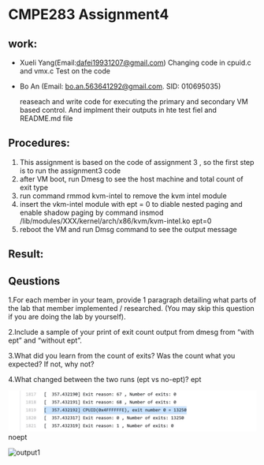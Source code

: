 # CMPE283 Assignment4

## work:
- Xueli Yang(Email:dafei19931207@gmail.com)
Changing code in cpuid.c and vmx.c
Test on the code

- Bo An (Email: bo.an.563641292@gmail.com. SID: 010695035)
  
  reaseach and write code for executing the primary and secondary VM based control. And implment their outputs in hte test fiel and README.md file

  
## Procedures:
  1. This assignment is based on the code of assignment 3 , so the first step is to run the assignment3 code
  2. after VM boot, run Dmesg to see the host machine and total count of exit type
  3. run command rmmod kvm-intel to remove the kvm intel module
  4. insert the vkm-intel module with ept = 0 to diable nested paging and enable shadow paging by command insmod /lib/modules/XXX/kernel/arch/x86/kvm/kvm-intel.ko ept=0
  5. reboot the VM and run Dmsg command to see the output message


## Result:


## Qeustions
1.For each member in your team, provide 1 paragraph detailing what parts of the lab that member implemented / researched. (You may skip this question if you are doing the lab by yourself).

2.Include a sample of your print of exit count output from dmesg from “with ept” and “without ept”. 

3.What did you learn from the count of exits? Was the count what you expected? If not, why not? 

4.What changed between the two runs (ept vs no-ept)?
ept 

![output1](https://github.com/dafei1993/cmpe283/blob/main/assignment4/hw4Screenshot/withept.jpg)
noept 

![output1](https://github.com/dafei1993/cmpe283/blob/main/assignment4/hw4Screenshot/noept.jpg)
